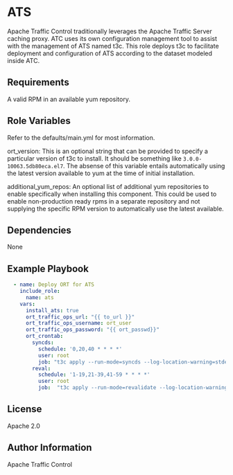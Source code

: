 <!--
    Licensed to the Apache Software Foundation (ASF) under one
    or more contributor license agreements.  See the NOTICE file
    distributed with this work for additional information
    regarding copyright ownership.  The ASF licenses this file
    to you under the Apache License, Version 2.0 (the
    "License"); you may not use this file except in compliance
    with the License.  You may obtain a copy of the License at

      http://www.apache.org/licenses/LICENSE-2.0

    Unless required by applicable law or agreed to in writing,
    software distributed under the License is distributed on an
    "AS IS" BASIS, WITHOUT WARRANTIES OR CONDITIONS OF ANY
    KIND, either express or implied.  See the License for the
    specific language governing permissions and limitations
    under the License.
-->
ATS
=========

Apache Traffic Control traditionally leverages the Apache Traffic Server caching proxy.  ATC uses its own configuration management tool to assist with the management of ATS named t3c.  This role deploys t3c to facilitate deployment and configuration of ATS according to the dataset modeled inside ATC.

Requirements
------------

A valid RPM in an available yum repository.

Role Variables
--------------

Refer to the defaults/main.yml for most information.

ort_version: This is an optional string that can be provided to specify a particular version of t3c to install.  It should be something like `3.0.0-10063.5db80eca.el7`.  The absense of this variable entails automatically using the latest version available to yum at the time of initial installation.

additional_yum_repos: An optional list of additional yum repositories to enable specifically when installing this component.  This could be used to enable non-production ready rpms in a separate repository and not supplying the specific RPM version to automatically use the latest available.

Dependencies
------------

None

Example Playbook
----------------
```yaml
  - name: Deploy ORT for ATS
    include_role:
      name: ats
    vars:
      install_ats: true
      ort_traffic_ops_url: "{{ to_url }}"
      ort_traffic_ops_username: ort_user
      ort_traffic_ops_password: "{{ ort_passwd}}"
      ort_crontab:
        syncds:
          schedule: '0,20,40 * * * *'
          user: root
          job: "t3c apply --run-mode=syncds --log-location-warning=stderr --log-location-error=stderr --traffic-ops-url='{{ ort_traffic_ops_url }}' --traffic-ops-user='{{ ort_traffic_ops_username }}' --traffic-ops-password='{{ ort_traffic_ops_password }}' &> /tmp/trafficcontrol-cache-config/syncds.log"
        reval:
          schedule: '1-19,21-39,41-59 * * * *'
          user: root
          job:  "t3c apply --run-mode=revalidate --log-location-warning=stderr --log-location-error=stderr --traffic-ops-url='{{ ort_traffic_ops_url }}' --traffic-ops-user='{{ ort_traffic_ops_username }}' --traffic-ops-password='{{ ort_traffic_ops_password }}' &> /tmp/trafficcontrol-cache-config/reval.log"
```

License
-------

Apache 2.0

Author Information
------------------

Apache Traffic Control

